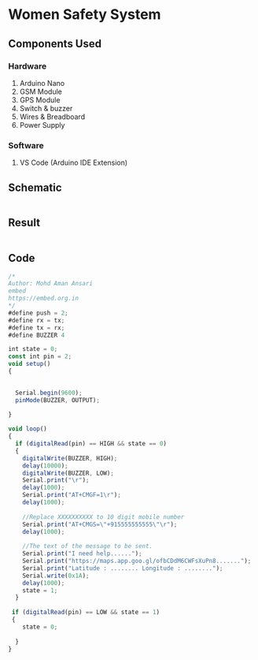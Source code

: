 
# Women Safety System






## Components Used

### Hardware

1. Arduino Nano
2. GSM Module
3. GPS Module
4. Switch & buzzer
5. Wires & Breadboard
6. Power Supply 

### Software

1. VS Code (Arduino IDE Extension)



## Schematic 

<img src=""></img>

## Result

<img src=""></img>

## Code 

```javascript
/*
Author: Mohd Aman Ansari
embed
https://embed.org.in
*/
#define push = 2;
#define rx = tx;
#define tx = rx;
#define BUZZER 4

int state = 0;
const int pin = 2;
void setup()
{
 

  Serial.begin(9600);
  pinMode(BUZZER, OUTPUT);
 
}

void loop()
{
  if (digitalRead(pin) == HIGH && state == 0) 
  {
    digitalWrite(BUZZER, HIGH);
    delay(10000);
    digitalWrite(BUZZER, LOW);
    Serial.print("\r");
    delay(1000);
    Serial.print("AT+CMGF=1\r");
    delay(1000);
    
    //Replace XXXXXXXXXX to 10 digit mobile number
    Serial.print("AT+CMGS=\"+915555555555\"\r");
    delay(1000);
    
    //The text of the message to be sent.
    Serial.print("I need help......");
    Serial.print("https://maps.app.goo.gl/ofbCDdM6CWFsXuPn8.......");
    Serial.print("Latitude : ........ Longitude : ........");
    Serial.write(0x1A);
    delay(1000);
    state = 1;
  }
  
 if (digitalRead(pin) == LOW && state == 1) 
 {
    state = 0;
    
  }
}

